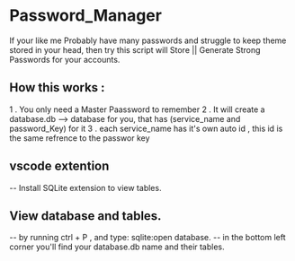 # Password_Manager

If your like me Probably have many passwords and struggle to keep theme stored in your head,
then try this script will Store || Generate Strong Passwords for your accounts.

## How this works : 
1 . You only need a Master Paassword to remember
2 . It will create a database.db --> database for you, that has (service_name and password_Key) for it
3 . each service_name has it's own auto id , this id is the same refrence to the passwor key

## vscode extention 
-- Install SQLite extension to view tables.

## View database and tables.
-- by running ctrl + P , and type: sqlite:open database. 
-- in the bottom left corner you'll find your database.db name and their tables.
